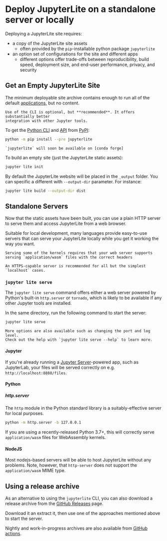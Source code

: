 # Deploy JupyterLite on a standalone server or locally

Deploying a JupyterLite site requires:

- a copy of the JupyterLite site assets
  - often provided by the `pip`-installable python package `jupyterlite`
- an option set of configurations for the site and different apps
  - different options offer trade-offs between reproducibility, build speed, deployment
    size, and end-user performance, privacy, and security

## Get an Empty JupyterLite Site

The minimum deployable site archive contains enough to run all of the default
[applications](./using.md#applications), but no content.

```{hint}
Use of the CLI is optional, but **recommended**. It offers substantially better
integration with other Jupyter tools.
```

To get the [Python CLI](../reference/cli.ipynb) and [API](../reference/api/index.md)
from [PyPI]:

```bash
python -m pip install --pre jupyterlite
```

```{note}
`jupyterlite` will soon be available on [conda forge]
```

To build an empty site (just the JupyterLite static assets):

```bash
jupyter lite init
```

By default the JupyterLite website will be placed in the `_output` folder. You can
specific a different with `--output-dir` parameter. For instance:

```bash
jupyter lite build --output-dir dist
```

## Standalone Servers

Now that the static assets have been built, you can use a plain HTTP server to serve
them and access JupyterLite from a web browser.

Suitable for local development, many languages provide easy-to-use servers that can
serve your JupyterLite locally while you get it working the way you want.

```{warning}
Serving some of the kernels requires that your web server supports
serving `application/wasm` files with the correct headers
```

```{hint}
An HTTPS-capable server is recommended for all but the simplest `localhost` cases.
```

### `jupyter lite serve`

The `jupyter lite serve` command offers either a web server powered by Python's built-in
`http.server` or `tornado`, which is likely to be available if any other Jupyter tools
are installed.

In the same directory, run the following command to start the server:

```bash
jupyter lite serve
```

```{note}
More options are also available such as changing the port and log level.
Check out the help with `jupyter lite serve --help` to learn more.
```

#### Jupyter

If you're already running a [Jupyter Server]-powered app, such as JupyterLab, your files
will be served correctly on e.g. `http://localhost:8888/files`.

#### Python

##### http.server

The `http` module in the Python standard library is a suitably-effective server for
local purposes.

```bash
python -m http.server -b 127.0.0.1
```

If you are using a recently-released Python 3.7+, this will correctly serve
`application/wasm` files for WebAssembly kernels.

#### NodeJS

Most nodejs-based servers will be able to host JupyterLite without any problems. Note,
however, that `http-server` does not support the `application/wasm` MIME type.

## Using a release archive

As an alternative to using the `jupyterlite` CLI, you can also download a release
archive from the [GitHub Releases][releases] page.

Download it an extract it, then use one of the approaches mentioned above to start the
server.

Nightly and work-in-progress archives are also available from [GitHub actions].

[github actions]: https://github.com/jupyterlite/jupyterlite/actions
[releases]: https://github.com/jupyterlite/jupyterlite/releases
[pypi]: https://pypi.org/project/jupyterlite/
[conda forge]: https://conda-forge.org/
[jupyter server]: https://jupyter-server.readthedocs.io/en/latest/
